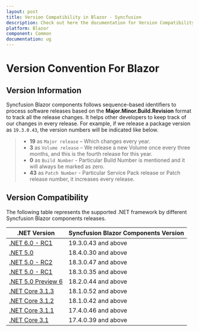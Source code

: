 ```yaml
---
layout: post
title: Version Compatibility in Blazor - Syncfusion
description: Check out here the documentation for Version Compatibility support in Syncfusion Blazor NuGet packages
platform: Blazor
component: Common
documentation: ug
---
```


# Version Convention For Blazor

## Version Information

Syncfusion Blazor components follows sequence-based identifiers to process software releases based on the **Major.Minor.Build.Revision** format to track all the release changes. It helps other developers to keep track of our changes in every release. For example, if we release a package version as `19.3.0.43`, the version numbers will be indicated like below.

 > * **19** as `Major release` – Which changes every year.
 > * **3** as `Volume release` – We release a new Volume once every three months, and this is the fourth release for this year.
 > * **0** as `Build Number` - Particular Build Number is mentioned and it will always be marked as zero.
 > * **43** as `Patch Number` - Particular Service Pack release or Patch release number, it increases every release.

## Version Compatibility

The following table represents the supported .NET framework by different Syncfusion Blazor components releases.

| .NET Version | Syncfusion Blazor Components Version |
| ------------- | ------------- |
| [.NET 6.0 - RC1](https://devblogs.microsoft.com/aspnet/asp-net-core-updates-in-net-6-rc-1/) | 19.3.0.43 and above |
| [.NET 5.0](https://devblogs.microsoft.com/aspnet/announcing-asp-net-core-in-net-5/) | 18.4.0.30 and above  |
| [.NET 5.0 - RC2](https://devblogs.microsoft.com/aspnet/asp-net-core-updates-in-net-5-release-candidate-2/) | 18.3.0.47 and above  |
| [.NET 5.0 - RC1](https://devblogs.microsoft.com/aspnet/asp-net-core-updates-in-net-5-release-candidate-1/) | 18.3.0.35 and above  |
| [.NET 5.0 Preview 6](https://devblogs.microsoft.com/dotnet/announcing-net-5-0-preview-6/) | 18.2.0.44 and above  |
| [.NET Core 3.1.3](https://devblogs.microsoft.com/aspnet/blazor-webassembly-3-2-0-release-candidate-now-available/) | 18.1.0.52 and above  |
| [.NET Core 3.1.2](https://devblogs.microsoft.com/dotnet/net-core-february-2020/) | 18.1.0.42 and above  |
| [.NET Core 3.1.1](https://devblogs.microsoft.com/dotnet/net-core-january-2020/) | 17.4.0.46  and above |
| [.NET Core 3.1](https://devblogs.microsoft.com/aspnet/asp-net-core-updates-in-net-core-3-1/) | 17.4.0.39 and above |

